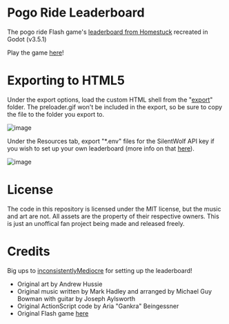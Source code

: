 # Pogo Ride Leaderboard
The pogo ride Flash game's [leaderboard from Homestuck](https://www.homestuck.com/story/boarddisplay) recreated in Godot (v3.5.1)

Play the game [here](https://linkh.at/pogo)!

# Exporting to HTML5
Under the export options, load the custom HTML shell from the "[export](https://github.com/Sharkalien/Godot-Imp-Pogo-Ride-Minigame/tree/main/export)" folder. The preloader.gif won't be included in the export, so be sure to copy the file to the folder you export to.

![image](https://user-images.githubusercontent.com/22488483/217600896-379391ad-27ae-42eb-aea1-5abee5617ee9.png)

Under the Resources tab, export "*.env" files for the SilentWolf API key if you wish to set up your own leaderboard (more info on that [here](https://escada-games.itch.io/jump3match/devlog/242610/making-a-simple-online-leaderboard-in-godot-with-silentwolf)).

![image](https://user-images.githubusercontent.com/22488483/217601246-7e657e81-b3f5-4c8f-8552-9e7add43f66d.png)

# License
The code in this repository is licensed under the MIT license, but the music and art are not. All assets are the property of their respective owners. This is just an unoffical fan project being made and released freely.

# Credits
Big ups to [inconsistentlyMediocre](https://github.com/inconsistentlyMediocre) for setting up the leaderboard!
* Original art by Andrew Hussie
* Original music written by Mark Hadley and arranged by Michael Guy Bowman with guitar by Joseph Aylsworth
* Original ActionScript code by Aria "Gankra" Beingessner
* Original Flash game [here](https://www.homestuck.com/flash/hs2/00476/00476.swf)
